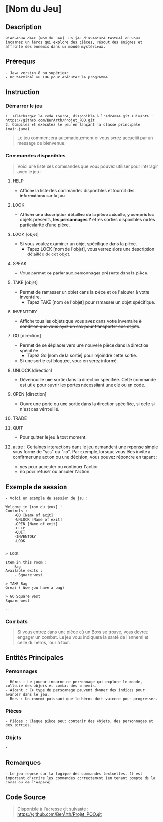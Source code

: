 # [Nom du Jeu]

## Description

    Bienvenue dans [Nom du Jeu], un jeu d'aventure textuel où vous incarnez un héros qui explore des pièces, résout des énigmes et affronte des ennemis dans un monde mystérieux.

## Prérequis

    - Java version 8 ou supérieur
    - Un terminal ou IDE pour exécuter le programme

## Instruction

### Démarrer le jeu

    1. Télécharger le code source, disponible à l'adresse git suivante : https://github.com/BerArth/Projet_POO.git
    2. Compilez et exécutez le jeu en lançant la classe principale (main.java)
> Le jeu commencera automatiquement et vous serez accueilli par un message de bienvenue.

### Commandes disponibles

> Voici une liste des commandes que vous pouvez utiliser pour interagir avec le jeu :

1. HELP
    - Affiche la liste des commandes disponibles et fournit des informations sur le jeu.

2. LOOK
    - Affiche une description détaillée de la pièce actuelle, y compris les objets présents, **les personnages ?** et les sorties disponibles ou les particularité d'une pièce.

3. LOOK [objet]
    - Si vous voulez examiner un objet spécifique dans la pièce.
        - Tapez LOOK [nom de l'objet], vous verrez alors une description détaillée de cet objet.

4. SPEAK
    - Vous permet de parler aux personnages présents dans la pièce.

5. TAKE [objet]
    - Permet de ramasser un objet dans la pièce et de l'ajouter à votre inventaire.
        - Tapez TAKE [nom de l'objet] pour ramasser un objet spécifique.

6. INVENTORY
    - Affiche tous les objets que vous avez dans votre inventaire ~~à condition que vous ayez un sac pour transporter ces objets~~.

7. GO [direction]
    - Permet de se déplacer vers une nouvelle pièce dans la direction spécifiée.
        - Tapez Go [nom de la sortie] pour rejoindre cette sortie.
    - Si une sortie est bloquée, vous en serez informé.

8. UNLOCK [direction]
    - Déverrouille une sortie dans la direction spécifiée. Cette commande est utile pour ouvrir les portes nécessitant une clé ou un code.

9. OPEN [direction]
    - Ouvre une porte ou une sortie dans la direction spécifiée, si celle si n'est pas vérrouillé.

10. TRADE

11. QUIT
    - Pour quitter le jeu à tout moment.

12. autre : Certaines interactions dans le jeu demandent une réponse simple sous forme de "yes" ou "no". Par exemple, lorsque vous êtes invité à confirmer une action ou une décision, vous pouvez répondre en tapant :
    - yes pour accepter ou continuer l'action.
    - no pour refuser ou annuler l'action.

## Exemple de session

    - Voici un exemple de session de jeu :

```
Welcome in [nom du jeux] !
Controls :
    -GO [Name of exit]
    -UNLOCK [Name of exit]
    -OPEN [Name of exit]
    -HELP
    -QUIT
    -INVENTORY
    -LOOK


> LOOK

Item in this room : 
    Bag
Available exits :
    - Square west

> TAKE Bag
Great ! Now you have a bag!

> GO Square west
Square west

...
```

### Combats

>Si vous entrez dans une pièce où un Boss se trouve, vous devrez engager un combat. Le jeu vous indiquera la santé de l'ennemi et celle du héros, tour à tour.

## Entités Principales

### Personnages

    - Héros : Le joueur incarne ce personnage qui explore le monde, collecte des objets et combat des ennemis.
    - Aidant : Ce type de personnage peuvent donner des indices pour avancer dans le jeu.
    - Boss : Un ennemi puissant que le héros doit vaincre pour progresser.

### Pièces

    - Pièces : Chaque pièce peut contenir des objets, des personnages et des sorties.

### Objets

    -

## Remarques

    - Le jeu repose sur la logique des commandes textuelles. Il est important d'écrire les commandes correctement (en tenant compte de la casse ou de l'espace).

## Code Source
>
> Disponible à l'adresse git suivante : https://github.com/BerArth/Projet_POO.git